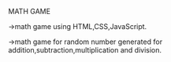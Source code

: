 MATH GAME

->math game using HTML,CSS,JavaScript.

->math game for random number generated for addition,subtraction,multiplication and division.
